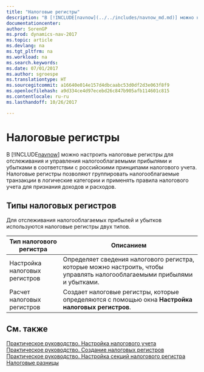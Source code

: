 ```yaml
---
title: "Налоговые регистры"
description: "В [!INCLUDE[navnow](../../includes/navnow_md.md)] можно настроить налоговые регистры для отслеживания и управления налогооблагаемыми прибылями и убытками в соответствии с российскими принципами налогового учета."
documentationcenter: 
author: SorenGP
ms.prod: dynamics-nav-2017
ms.topic: article
ms.devlang: na
ms.tgt_pltfrm: na
ms.workload: na
ms.search.keywords: 
ms.date: 07/01/2017
ms.author: sgroespe
ms.translationtype: HT
ms.sourcegitcommit: a16640e014e157d4dbcaabc53d0df2d3e063f8f9
ms.openlocfilehash: a9d334ce4d97ecebd26c847b905afb114601c815
ms.contentlocale: ru-ru
ms.lasthandoff: 10/26/2017

---
```

# <a name="tax-registers"></a>Налоговые регистры
В [!INCLUDE[navnow](../../includes/navnow_md.md)] можно настроить налоговые регистры для отслеживания и управления налогооблагаемыми прибылями и убытками в соответствии с российскими принципами налогового учета. Налоговые регистры позволяют группировать налогооблагаемые транзакции в логические категории и применять правила налогового учета для признания доходов и расходов.  

## <a name="types-of-tax-registers"></a>Типы налоговых регистров  
Для отслеживания налогооблагаемых прибылей и убытков используются налоговые регистры двух типов.  

|Тип налогового регистра|Описанием|  
|---------------|---------------------------------------|  
|Настройка налоговых регистров|Определяет сведения налогового регистра, которые можно настроить, чтобы управлять налогооблагаемыми прибылями и убытками.|  
|Расчет налоговых регистров|Создает налоговые регистры, которые определяются с помощью окна **Настройка налоговых регистров**.|  

## <a name="see-also"></a>См. также  
 [Практическое руководство. Настройка налогового учета](how-to-set-up-tax-accounting.md)   
 [Практическое руководство. Создание налоговых регистров](how-to-create-tax-registers.md)   
 [Практическое руководство. Настройка секций налогового регистра](how-to-set-up-tax-register-sections.md)   
 [Налоговые разницы](tax-differences.md)

